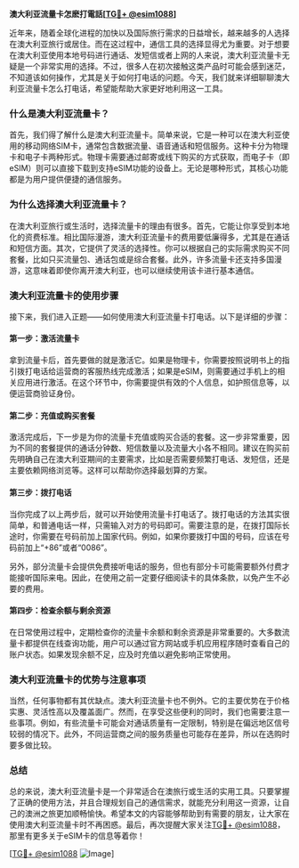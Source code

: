 **澳大利亚流量卡怎麽打電話[[TG💪+ @esim1088](https://t.me/s/esim1088)]**

近年来，随着全球化进程的加快以及国际旅行需求的日益增长，越来越多的人选择在澳大利亚旅行或居住。而在这过程中，通信工具的选择显得尤为重要。对于想要在澳大利亚使用本地号码进行通话、发短信或者上网的人来说，澳大利亚流量卡无疑是一个非常实用的选择。不过，很多人在初次接触这类产品时可能会感到迷茫，不知道该如何操作，尤其是关于如何打电话的问题。今天，我们就来详细聊聊澳大利亚流量卡怎么打电话，希望能帮助大家更好地利用这一工具。

### **什么是澳大利亚流量卡？**

首先，我们得了解什么是澳大利亚流量卡。简单来说，它是一种可以在澳大利亚使用的移动网络SIM卡，通常包含数据流量、语音通话和短信服务。这种卡分为物理卡和电子卡两种形式。物理卡需要通过邮寄或线下购买的方式获取，而电子卡（即eSIM）则可以直接下载到支持eSIM功能的设备上。无论是哪种形式，其核心功能都是为用户提供便捷的通信服务。

### **为什么选择澳大利亚流量卡？**

在澳大利亚旅行或生活时，选择流量卡的理由有很多。首先，它能让你享受到本地化的资费标准。相比国际漫游，澳大利亚流量卡的费用要低廉得多，尤其是在通话和短信方面。其次，它提供了灵活的选择性。你可以根据自己的实际需求购买不同套餐，比如只买流量包、通话包或是综合套餐。此外，许多流量卡还支持多国漫游，这意味着即使你离开澳大利亚，也可以继续使用该卡进行基本通信。

### **澳大利亚流量卡的使用步骤**

接下来，我们进入正题——如何使用澳大利亚流量卡打电话。以下是详细的步骤：

#### **第一步：激活流量卡**

拿到流量卡后，首先要做的就是激活它。如果是物理卡，你需要按照说明书上的指引拨打电话给运营商的客服热线完成激活；如果是eSIM，则需要通过手机上的相关应用进行激活。在这个环节中，你需要提供有效的个人信息，如护照信息等，以便运营商验证身份。

#### **第二步：充值或购买套餐**

激活完成后，下一步是为你的流量卡充值或购买合适的套餐。这一步非常重要，因为不同的套餐提供的通话分钟数、短信数量以及流量大小各不相同。建议在购买前先明确自己在澳大利亚期间的主要需求，比如是否需要频繁打电话、发短信，还是主要依赖网络浏览等。这样可以帮助你选择最划算的方案。

#### **第三步：拨打电话**

当你完成了以上两步后，就可以开始使用流量卡打电话了。拨打电话的方法其实很简单，和普通电话一样，只需输入对方的号码即可。需要注意的是，在拨打国际长途时，你需要在号码前加上国家代码。例如，如果你要拨打中国的号码，应该在号码前加上“+86”或者“0086”。

另外，部分流量卡会提供免费接听电话的服务，但也有部分卡可能需要额外付费才能接听国际来电。因此，在使用之前一定要仔细阅读卡的具体条款，以免产生不必要的费用。

#### **第四步：检查余额与剩余资源**

在日常使用过程中，定期检查你的流量卡余额和剩余资源是非常重要的。大多数流量卡都提供在线查询功能，用户可以通过官方网站或手机应用程序随时查看自己的账户状态。如果发现余额不足，应及时充值以避免影响正常使用。

### **澳大利亚流量卡的优势与注意事项**

当然，任何事物都有其优缺点。澳大利亚流量卡也不例外。它的主要优势在于价格实惠、灵活性高以及覆盖面广。然而，在享受这些便利的同时，我们也需要注意一些事项。例如，有些流量卡可能会对通话质量有一定限制，特别是在偏远地区信号较弱的情况下。此外，不同运营商之间的服务质量也可能存在差异，所以在选购时要多做比较。

### **总结**

总的来说，澳大利亚流量卡是一个非常适合在澳旅行或生活的实用工具。只要掌握了正确的使用方法，并且合理规划自己的通信需求，就能充分利用这一资源，让自己的澳洲之旅更加顺畅愉快。希望本文的内容能够帮助到有需要的朋友，让大家在使用澳大利亚流量卡时不再困惑。最后，再次提醒大家关注[TG💪+ @esim1088](https://t.me/s/esim1088)，那里有更多关于eSIM卡的信息等着你！

[[TG💪+ @esim1088](https://t.me/s/esim1088) ![Image](https://i.postimg.cc/4NQfJmqS/Snipaste-2025-05-13-00-14-12.png)]